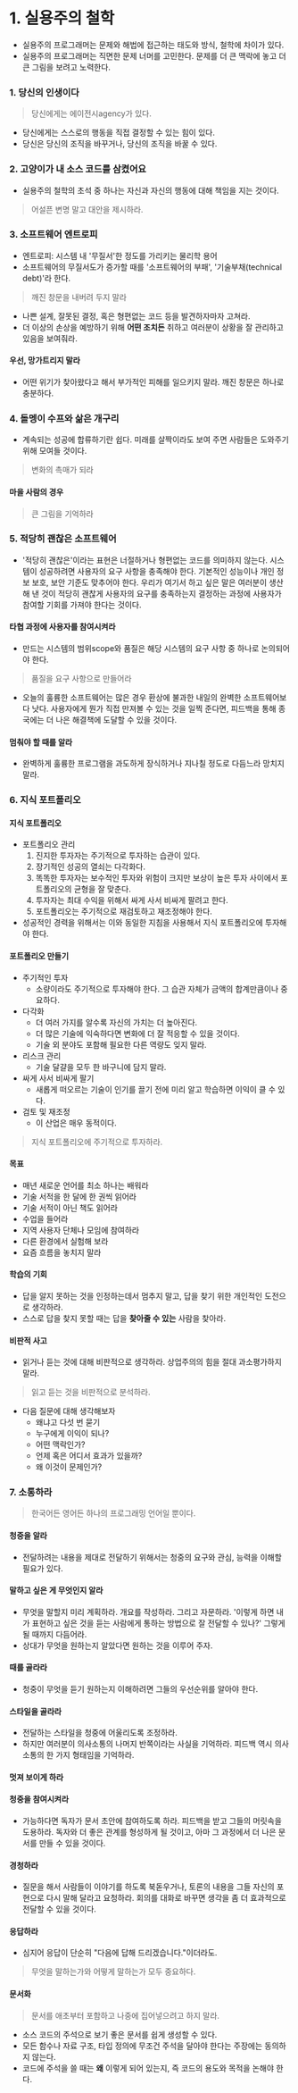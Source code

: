 # 1. 실용주의 철학

- 실용주의 프로그래머는 문제와 해법에 접근하는 태도와 방식, 철학에 차이가 있다.
- 실용주의 프로그래머는 직면한 문제 너머를 고민한다. 문제를 더 큰 맥락에 놓고 더 큰 그림을 보려고 노력한다.



### 1. 당신의 인생이다

> 당신에게는 에이전시agency가 있다.

- 당신에게는 스스로의 행동을 직접 결정할 수 있는 힘이 있다.
- 당신은 당신의 조직을 바꾸거나, 당신의 조직을 바꿀 수 있다.



### 2. 고양이가 내 소스 코드를 삼켰어요

- 실용주의 철학의 초석 중 하나는 자신과 자신의 행동에 대해 책임을 지는 것이다.

> 어설픈 변명 말고 대안을 제시하라.



### 3. 소프트웨어 엔트로피

- 엔트로피: 시스템 내 '무질서'한 정도를 가리키는 물리학 용어
- 소프트웨어의 무질서도가 증가할 때를 '소프트웨어의 부패', '기술부채(technical debt)'라 한다.

> 깨진 창문을 내버려 두지 말라

- 나쁜 설계, 잘못된 결정, 혹은 형편없는 코드 등을 발견하자마자 고쳐라.
- 더 이상의 손상을 예방하기 위해 **어떤 조치든** 취하고 여러분이 상황을 잘 관리하고 있음을 보여줘라.

#### 우선, 망가트리지 말라

- 어떤 위기가 찾아왔다고 해서 부가적인 피해를 일으키지 말라. 깨진 창문은 하나로 충분하다.



### 4. 돌멩이 수프와 삶은 개구리

- 계속되는 성공에 합류하기란 쉽다. 미래를 살짝이라도 보여 주면 사람들은 도와주기 위해 모여들 것이다.

> 변화의 촉매가 되라

#### 마을 사람의 경우

> 큰 그림을 기억하라



### 5. 적당히 괜찮은 소프트웨어

- '적당히 괜찮은'이라는 표현은 너절하거나 형편없는 코드를 의미하지 않는다. 시스템이 성공하려면 사용자의 요구 사항을 충족해야 한다. 기본적인 성능이나 개인 정보 보호, 보안 기준도 맞추어야 한다. 우리가 여기서 하고 싶은 말은 여러분이 생산해 낸 것이 적당히 괜찮게 사용자의 요구를 충족하는지 결정하는 과정에 사용자가 참여할 기회를 가져야 한다는 것이다.

#### 타협 과정에 사용자를 참여시켜라

- 만드는 시스템의 범위scope와 품질은 해당 시스템의 요구 사항 중 하나로 논의되어야 한다.

> 품질을 요구 사항으로 만들어라

- 오늘의 훌륭한 소프트웨어는 많은 경우 환상에 불과한 내일의 완벽한 소프트웨어보다 낫다. 사용자에게 뭔가 직접 만져볼 수 있는 것을 일찍 준다면, 피드백을 통해 종국에는 더 나은 해결책에 도달할 수 있을 것이다.

#### 멈춰야 할 때를 알라

- 완벽하게 훌륭한 프로그램을 과도하게 장식하거나 지나칠 정도로 다듬느라 망치지 말라.



### 6. 지식 포트폴리오

#### 지식 포트폴리오

- 포트폴리오 관리
  1. 진지한 투자자는 주기적으로 투자하는 습관이 있다.
  2. 장기적인 성공의 열쇠는 다각화다.
  3. 똑똑한 투자자는 보수적인 투자와 위험이 크지만 보상이 높은 투자 사이에서 포트폴리오의 균형을 잘 맞춘다.
  4. 투자자는 최대 수익을 위해서 싸게 사서 비싸게 팔려고 한다.
  5. 포트폴리오는 주기적으로 재검토하고 재조정해야 한다.
- 성공적인 경력을 위해서는 이와 동일한 지침을 사용해서 지식 포트폴리오에 투자해야 한다.

#### 포트폴리오 만들기

- 주기적인 투자
  - 소량이라도 주기적으로 투자해야 한다. 그 습관 자체가 금액의 합계만큼이나 중요하다.
- 다각화
  - 더 여러 가지를 알수록 자신의 가치는 더 높아진다.
  - 더 많은 기술에 익숙하다면 변화에 더 잘 적응할 수 있을 것이다.
  - 기술 외 분야도 포함해 필요한 다른 역량도 잊지 말라.
- 리스크 관리
  - 기술 달걀을 모두 한 바구니에 담지 말라.
- 싸게 사서 비싸게 팔기
  - 새롭게 떠오르는 기술이 인기를 끌기 전에 미리 알고 학습하면 이익이 클 수 있다.
- 검토 및 재조정
  - 이 산업은 매우 동적이다.

> 지식 포트폴리오에 주기적으로 투자하라.

#### 목표

- 매년 새로운 언어를 최소 하나는 배워라
- 기술 서적을 한 달에 한 권씩 읽어라
- 기술 서적이 아닌 책도 읽어라
- 수업을 들어라
- 지역 사용자 단체나 모임에 참여하라
- 다른 환경에서 실험해 보라
- 요즘 흐름을 놓치지 말라

#### 학습의 기회

- 답을 알지 못하는 것을 인정하는데서 멈추지 말고, 답을 찾기 위한 개인적인 도전으로 생각하라.
- 스스로 답을 찾지 못할 때는 답을 **찾아줄 수 있는** 사람을 찾아라.

#### 비판적 사고

- 읽거나 듣는 것에 대해 비판적으로 생각하라. 상업주의의 힘을 절대 과소평가하지 말라.

> 읽고 듣는 것을 비판적으로 분석하라.

- 다음 질문에 대해 생각해보자
  - 왜냐고 다섯 번 묻기
  - 누구에게 이익이 되나?
  - 어떤 맥락인가?
  - 언제 혹은 어디서 효과가 있을까?
  - 왜 이것이 문제인가?



### 7. 소통하라

> 한국어든 영어든 하나의 프로그래밍 언어일 뿐이다.

#### 청중을 알라

- 전달하려는 내용을 제대로 전달하기 위해서는 청중의 요구와 관심, 능력을 이해할 필요가 있다.

#### 말하고 싶은 게 무엇인지 알라

- 무엇을 말할지 미리 계획하라. 개요를 작성하라. 그리고 자문하라. '이렇게 하면 내가 표현하고 싶은 것을 듣는 사람에게 통하는 방법으로 잘 전달할 수 있나?' 그렇게 될 때까지 다듬어라.
- 상대가 무엇을 원하는지 알았다면 원하는 것을 이루어 주자.

#### 때를 골라라

- 청중이 무엇을 듣기 원하는지 이해하려면 그들의 우선순위를 알아야 한다.

#### 스타일을 골라라

- 전달하는 스타일을 청중에 어울리도록 조정하라.
- 하지만 여러분이 의사소통의 나머지 반쪽이라는 사실을 기억하라. 피드백 역시 의사소통의 한 가지 형태임을 기억하라.

#### 멋져 보이게 하라

#### 청중을 참여시켜라

- 가능하다면 독자가 문서 초안에 참여하도록 하라. 피드백을 받고 그들의 머릿속을 도용하라. 독자와 더 좋은 관계를 형성하게 될 것이고, 아마 그 과정에서 더 나은 문서를 만들 수 있을 것이다.

#### 경청하라

- 질문을 해서 사람들이 이야기를 하도록 북돋우거나, 토론의 내용을 그들 자신의 포현으로 다시 말해 달라고 요청하라. 회의를 대화로 바꾸면 생각을 좀 더 효과적으로 전달할 수 있을 것이다.

#### 응답하라

- 심지어 응답이 단순히 "다음에 답해 드리겠습니다."이더라도.

> 무엇을 말하는가와 어떻게 말하는가 모두 중요하다.

#### 문서화

> 문서를 애초부터 포함하고 나중에 집어넣으려고 하지 말라.

- 소스 코드의 주석으로 보기 좋은 문서를 쉽게 생성할 수 있다.
- 모든 함수나 자료 구조, 타입 정의에 무조건 주석을 달아야 한다는 주장에는 동의하지 않는다.
- 코드에 주석을 쓸 때는 **왜** 이렇게 되어 있는지, 즉 코드의 용도와 목적을 논해야 한다.

